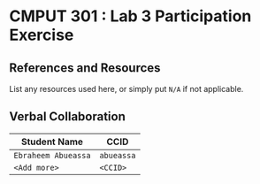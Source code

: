 # CMPUT 301 : Lab 3 Participation Exercise

## References and Resources

List any resources used here, or simply put `N/A` if not applicable.

## Verbal Collaboration

| Student Name | CCID      |
| ------------ | --------- |
| `Ebraheem Abueassa`    | `abueassa` |
| `<Add more>` | `<CCID>`  |
